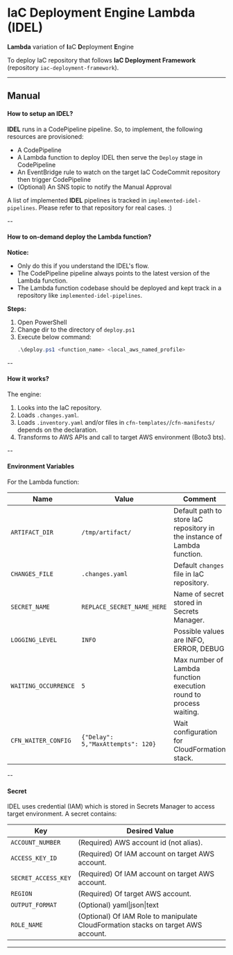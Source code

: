 # IaC Deployment Engine Lambda (IDEL)

**Lambda** variation of **I**aC **D**eployment **E**ngine

To deploy IaC repository that follows **IaC Deployment Framework** (repository `iac-deployment-framework`).

---

## Manual

#### How to setup an IDEL?

**IDEL** runs in a CodePipeline pipeline. So, to implement, the following resources are provisioned:
- A CodePipeline
- A Lambda function to deploy IDEL then serve the `Deploy` stage in CodePipeline
- An EventBridge rule to watch on the target IaC CodeCommit repository then trigger CodePipeline
- (Optional) An SNS topic to notify the Manual Approval

A list of implemented **IDEL** pipelines is tracked in `implemented-idel-pipelines`. Please refer to that repository for real cases. :)

--

#### How to on-demand deploy the Lambda function?

**Notice:**
- Only do this if you understand the IDEL's flow.
- The CodePipeline pipeline always points to the latest version of the Lambda function.
- The Lambda function codebase should be deployed and kept track in a repository like `implemented-idel-pipelines`.

**Steps:**

1. Open PowerShell
2. Change dir to the directory of `deploy.ps1`
3. Execute below command:
    ```powershell
    .\deploy.ps1 <function_name> <local_aws_named_profile>
    ```

--

#### How it works?

The engine:

1. Looks into the IaC repository.
2. Loads `.changes.yaml`.
3. Loads `.inventory.yaml` and/or files in `cfn-templates/`/`cfn-manifests/` depends on the declaration.
4. Transforms to AWS APIs and call to target AWS environment (Boto3 bts).

--

#### Environment Variables

For the Lambda function:

| Name                 | Value                             | Comment                                                                  |
|----------------------|-----------------------------------|--------------------------------------------------------------------------|
| `ARTIFACT_DIR`       | `/tmp/artifact/`                  | Default path to store IaC repository in the instance of Lambda function. |
| `CHANGES_FILE`       | `.changes.yaml`                   | Default `changes` file in IaC repository.                                |
| `SECRET_NAME`        | `REPLACE_SECRET_NAME_HERE`        | Name of secret stored in Secrets Manager.                                |
| `LOGGING_LEVEL`      | `INFO`                            | Possible values are INFO, ERROR, DEBUG                                   |
| `WAITING_OCCURRENCE` | `5`                               | Max number of Lambda function execution round to process waiting.        |
| `CFN_WAITER_CONFIG`  | `{"Delay": 5,"MaxAttempts": 120}` | Wait configuration for CloudFormation stack.                             |

--

#### Secret

IDEL uses credential (IAM) which is stored in Secrets Manager to access target environment. A secret contains:

| Key                 | Desired Value                                                                     |
|---------------------|-----------------------------------------------------------------------------------|
| `ACCOUNT_NUMBER`    | (Required) AWS account id (not alias).                                            |
| `ACCESS_KEY_ID`     | (Required) Of IAM account on target AWS account.                                  |
| `SECRET_ACCESS_KEY` | (Required) Of IAM account on target AWS account.                                  |
| `REGION`            | (Required) Of target AWS account.                                                 |
| `OUTPUT_FORMAT`     | (Optional) yaml\|json\|text                                                       |
| `ROLE_NAME`         | (Optional) Of IAM Role to manipulate CloudFormation stacks on target AWS account. |

---
